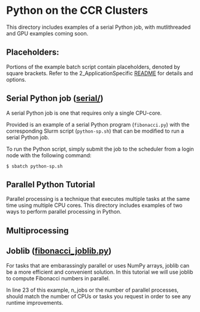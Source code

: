 # Python on the CCR Clusters

This directory includes examples of a serial Python job, with mutlithreaded and GPU examples coming soon.

## Placeholders:

Portions of the example batch script contain placeholders, denoted by square brackets. Refer to the 2_ApplicationSpecific [README](../README.md) for details and options.

## Serial Python job ([serial/](./serial))

A serial Python job is one that requires only a single CPU-core.

Provided is an example of a serial Python program (`fibonacci.py`) with the corresponding Slurm script (`python-sp.sh`) that can be modified to run a serial Python job.

To run the Python script, simply submit the job to the scheduler from a login node with the following command:
```
$ sbatch python-sp.sh
```

## Parallel Python Tutorial
Parallel processing is a technique that executes multiple tasks at the same time using multiple CPU cores. This directory includes examples of two ways to perform parallel processing in Python.

## Multiprocessing

## Joblib ([fibonacci_joblib.py](./fibonacci_joblib.py))
For tasks that are embarassingly parallel or uses NumPy arrays, joblib can be a more efficient and convenient solution. In this tutorial we will use joblib to compute Fibonacci numbers in parallel.

In line 23 of this example, n_jobs or the number of parallel processes, should match the number of CPUs or tasks you request in order to see any runtime improvements.
